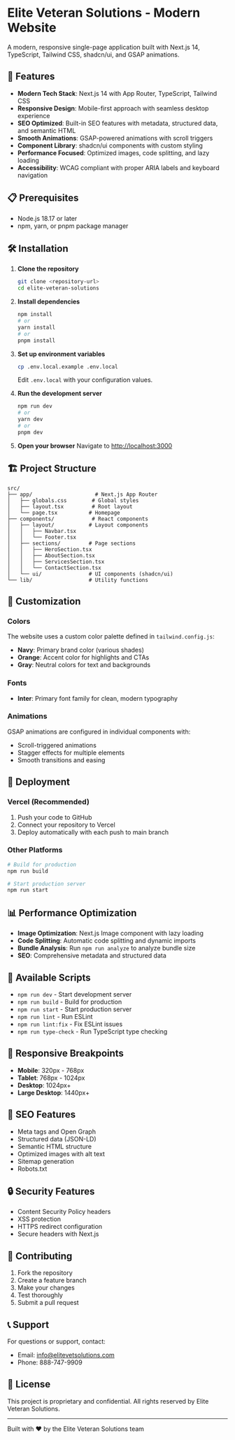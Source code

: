 # Elite Veteran Solutions - Modern Website

A modern, responsive single-page application built with Next.js 14, TypeScript, Tailwind CSS, shadcn/ui, and GSAP animations.

## 🚀 Features

- **Modern Tech Stack**: Next.js 14 with App Router, TypeScript, Tailwind CSS
- **Responsive Design**: Mobile-first approach with seamless desktop experience
- **SEO Optimized**: Built-in SEO features with metadata, structured data, and semantic HTML
- **Smooth Animations**: GSAP-powered animations with scroll triggers
- **Component Library**: shadcn/ui components with custom styling
- **Performance Focused**: Optimized images, code splitting, and lazy loading
- **Accessibility**: WCAG compliant with proper ARIA labels and keyboard navigation

## 📋 Prerequisites

- Node.js 18.17 or later
- npm, yarn, or pnpm package manager

## 🛠️ Installation

1. **Clone the repository**

   ```bash
   git clone <repository-url>
   cd elite-veteran-solutions
   ```

2. **Install dependencies**

   ```bash
   npm install
   # or
   yarn install
   # or
   pnpm install
   ```

3. **Set up environment variables**

   ```bash
   cp .env.local.example .env.local
   ```

   Edit `.env.local` with your configuration values.

4. **Run the development server**

   ```bash
   npm run dev
   # or
   yarn dev
   # or
   pnpm dev
   ```

5. **Open your browser**
   Navigate to [http://localhost:3000](http://localhost:3000)

## 🏗️ Project Structure

```
src/
├── app/                    # Next.js App Router
│   ├── globals.css        # Global styles
│   ├── layout.tsx         # Root layout
│   └── page.tsx          # Homepage
├── components/            # React components
│   ├── layout/           # Layout components
│   │   ├── Navbar.tsx
│   │   └── Footer.tsx
│   ├── sections/         # Page sections
│   │   ├── HeroSection.tsx
│   │   ├── AboutSection.tsx
│   │   ├── ServicesSection.tsx
│   │   └── ContactSection.tsx
│   └── ui/               # UI components (shadcn/ui)
└── lib/                  # Utility functions
```

## 🎨 Customization

### Colors

The website uses a custom color palette defined in `tailwind.config.js`:

- **Navy**: Primary brand color (various shades)
- **Orange**: Accent color for highlights and CTAs
- **Gray**: Neutral colors for text and backgrounds

### Fonts

- **Inter**: Primary font family for clean, modern typography

### Animations

GSAP animations are configured in individual components with:

- Scroll-triggered animations
- Stagger effects for multiple elements
- Smooth transitions and easing

## 🚀 Deployment

### Vercel (Recommended)

1. Push your code to GitHub
2. Connect your repository to Vercel
3. Deploy automatically with each push to main branch

### Other Platforms

```bash
# Build for production
npm run build

# Start production server
npm run start
```

## 📊 Performance Optimization

- **Image Optimization**: Next.js Image component with lazy loading
- **Code Splitting**: Automatic code splitting and dynamic imports
- **Bundle Analysis**: Run `npm run analyze` to analyze bundle size
- **SEO**: Comprehensive metadata and structured data

## 🔧 Available Scripts

- `npm run dev` - Start development server
- `npm run build` - Build for production
- `npm run start` - Start production server
- `npm run lint` - Run ESLint
- `npm run lint:fix` - Fix ESLint issues
- `npm run type-check` - Run TypeScript type checking

## 📱 Responsive Breakpoints

- **Mobile**: 320px - 768px
- **Tablet**: 768px - 1024px
- **Desktop**: 1024px+
- **Large Desktop**: 1440px+

## 🎯 SEO Features

- Meta tags and Open Graph
- Structured data (JSON-LD)
- Semantic HTML structure
- Optimized images with alt text
- Sitemap generation
- Robots.txt

## 🔒 Security Features

- Content Security Policy headers
- XSS protection
- HTTPS redirect configuration
- Secure headers with Next.js

## 🤝 Contributing

1. Fork the repository
2. Create a feature branch
3. Make your changes
4. Test thoroughly
5. Submit a pull request

## 📞 Support

For questions or support, contact:

- Email: info@elitevetsolutions.com
- Phone: 888-747-9909

## 📄 License

This project is proprietary and confidential. All rights reserved by Elite Veteran Solutions.

---

Built with ❤️ by the Elite Veteran Solutions team
